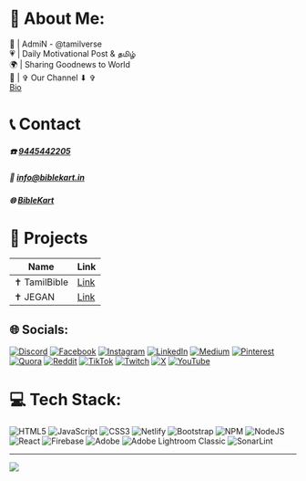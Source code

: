 # 💫 About Me:
🌟 | AdmiN - @tamilverse<br>💗 | Daily Motivational Post & தமிழ்<br>🌍 | Sharing Goodnews to World<br>🎯 | ✞ Our Channel ⬇ ✞ <br> [Bio](https://l.instagram.com/?u=http://bio.site/tamilbible&e=AT1UYqK6p1aWSXWpPi96SdXHZOuzcLjvtfmmUmv1l8bEXAPSbe7Tb1RkOIxWbbrSGL8Uh9aJwAS2iJntHtTBs5sKuiy7iz8u)

# 📞 Contact
##### **☎️**   [9445442205](tel:9445442205)
##### **📧**  info@biblekart.in
##### **🌐**  [BibleKart](https://www.biblekart.in)

# 🚀 Projects
| Name | Link  |
|--|--|
| ✝️ TamilBible | [Link](https://www.tamilbibleverse.com/) |
| ✝️ JEGAN | [Link](https://www.jegan.me/) |

## 🌐 Socials:
[![Discord](https://img.shields.io/badge/Discord-%237289DA.svg?logo=discord&logoColor=white)](https://discord.gg/biblekart) [![Facebook](https://img.shields.io/badge/Facebook-%231877F2.svg?logo=Facebook&logoColor=white)](https://facebook.com/biblekart) [![Instagram](https://img.shields.io/badge/Instagram-%23E4405F.svg?logo=Instagram&logoColor=white)](https://instagram.com/biblekart) [![LinkedIn](https://img.shields.io/badge/LinkedIn-%230077B5.svg?logo=linkedin&logoColor=white)](https://linkedin.com/in/biblekart) [![Medium](https://img.shields.io/badge/Medium-12100E?logo=medium&logoColor=white)](https://medium.com/@biblekart) [![Pinterest](https://img.shields.io/badge/Pinterest-%23E60023.svg?logo=Pinterest&logoColor=white)](https://pinterest.com/biblekart) [![Quora](https://img.shields.io/badge/Quora-%23B92B27.svg?logo=Quora&logoColor=white)](https://quora.com/profile/biblekart) [![Reddit](https://img.shields.io/badge/Reddit-%23FF4500.svg?logo=Reddit&logoColor=white)](https://reddit.com/user/biblekart) [![TikTok](https://img.shields.io/badge/TikTok-%23000000.svg?logo=TikTok&logoColor=white)](https://tiktok.com/@biblekart) [![Twitch](https://img.shields.io/badge/Twitch-%239146FF.svg?logo=Twitch&logoColor=white)](https://twitch.tv/biblekart) [![X](https://img.shields.io/badge/X-black.svg?logo=X&logoColor=white)](https://x.com/biblekart) [![YouTube](https://img.shields.io/badge/YouTube-%23FF0000.svg?logo=YouTube&logoColor=white)](https://youtube.com/@biblekart) 

# 💻 Tech Stack:
![HTML5](https://img.shields.io/badge/html5-%23E34F26.svg?style=plastic&logo=html5&logoColor=white) ![JavaScript](https://img.shields.io/badge/javascript-%23323330.svg?style=plastic&logo=javascript&logoColor=%23F7DF1E) ![CSS3](https://img.shields.io/badge/css3-%231572B6.svg?style=plastic&logo=css3&logoColor=white) ![Netlify](https://img.shields.io/badge/netlify-%23000000.svg?style=plastic&logo=netlify&logoColor=#00C7B7) ![Bootstrap](https://img.shields.io/badge/bootstrap-%238511FA.svg?style=plastic&logo=bootstrap&logoColor=white) ![NPM](https://img.shields.io/badge/NPM-%23CB3837.svg?style=plastic&logo=npm&logoColor=white) ![NodeJS](https://img.shields.io/badge/node.js-6DA55F?style=plastic&logo=node.js&logoColor=white) ![React](https://img.shields.io/badge/react-%2320232a.svg?style=plastic&logo=react&logoColor=%2361DAFB) ![Firebase](https://img.shields.io/badge/firebase-a08021?style=plastic&logo=firebase&logoColor=ffcd34) ![Adobe](https://img.shields.io/badge/adobe-%23FF0000.svg?style=plastic&logo=adobe&logoColor=white) ![Adobe Lightroom Classic](https://img.shields.io/badge/Adobe%20Lightroom%20Classic-31A8FF.svg?style=plastic&logo=Adobe%20Lightroom%20Classic&logoColor=white) ![SonarLint](https://img.shields.io/badge/SonarLint-CB2029?style=plastic&logo=SONARLINT&logoColor=white)

---
[![](https://visitcount.itsvg.in/api?id=BibleKart&icon=0&color=0)](https://visitcount.itsvg.in)
